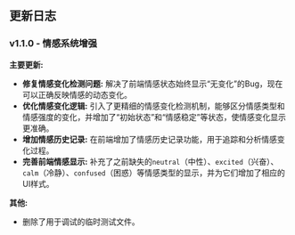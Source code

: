 ## 更新日志

### v1.1.0 - 情感系统增强

**主要更新:**

- **修复情感变化检测问题:** 解决了前端情感状态始终显示“无变化”的Bug，现在可以正确反映情感的动态变化。
- **优化情感变化逻辑:** 引入了更精细的情感变化检测机制，能够区分情感类型和情感强度的变化，并增加了“初始状态”和“情感稳定”等状态，使情感变化显示更准确。
- **增加情感历史记录:** 在前端增加了情感历史记录功能，用于追踪和分析情感变化过程。
- **完善前端情感显示:** 补充了之前缺失的`neutral`（中性）、`excited`（兴奋）、`calm`（冷静）、`confused`（困惑）等情感类型的显示，并为它们增加了相应的UI样式。

**其他:**

- 删除了用于调试的临时测试文件。
